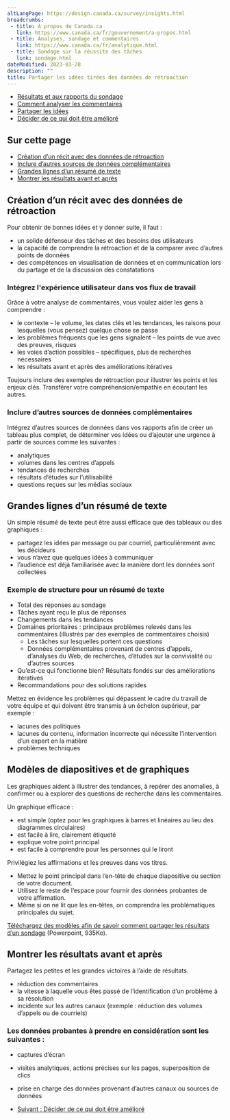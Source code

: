 ```yaml
---
altLangPage: https://design.canada.ca/survey/insights.html
breadcrumbs:
 - title: À propos de Canada.ca
   link: https://www.canada.ca/fr/gouvernement/a-propos.html
 - title: Analyses, sondage et commentaires
   link: https://www.canada.ca/fr/analytique.html
 - title: Sondage sur la réussite des tâches
   link: sondage.html
dateModified: 2023-03-28
description: ""
title: Partager les idées tirées des données de rétroaction
---
```


<div class="gc-stp-stp">
    <div class="row">
        <ul class="toc lst-spcd col-md-12">
            <li class="col-md-4 col-sm-6"><a class="list-group-item" href="acceder-resultats.html">Résultats et aux rapports du sondage</a></li>
            <li class="col-md-4 col-sm-6"><a class="list-group-item" href="commentaires.html">Comment analyser les commentaires</a></li>
            <li class="col-md-4 col-sm-6"><a class="list-group-item active" href="partager.html">Partager les idées</a></li>
            <li class="col-md-4 col-sm-6"><a class="list-group-item" href="decider.html">Décider de ce qui doit être amélioré</a></li>
        </ul>
    </div>
</div>

## Sur cette page

* [Création d’un récit avec des données de rétroaction](#création-dun-récit-avec-des-données-de-rétroaction)
* [Inclure d’autres sources de données complémentaires](#inclure-dautres-sources-de-données-complémentaires)
* [Grandes lignes d’un résumé de texte](#grandes-lignes-dun-résumé-de-texte)
* [Montrer les résultats avant et après](#montrer-les-résultats-avant-et-après)

## Création d’un récit avec des données de rétroaction

Pour obtenir de bonnes idées et y donner suite, il faut&nbsp;:

* un solide défenseur des tâches et des besoins des utilisateurs
* la capacité de comprendre la rétroaction et de la comparer avec d’autres points de données
* des compétences en visualisation de données et en communication lors du partage et de la discussion des constatations

### Intégrez l'expérience utilisateur dans vos flux de travail

Grâce à votre analyse de commentaires, vous voulez aider les gens à comprendre&nbsp;:

* le contexte – le volume, les dates clés et les tendances, les raisons pour lesquelles (vous pensez) quelque chose se passe
* les problèmes fréquents que les gens signalent – les points de vue avec des preuves, risques
* les voies d’action possibles – spécifiques, plus de recherches nécessaires
* les résultats avant et après des améliorations itératives

<span class="text-uppercase">Toujours</span> inclure des exemples de rétroaction pour illustrer les points et les enjeux clés. Transférer votre compréhension/empathie en écoutant les autres.

### Inclure d’autres sources de données complémentaires

Intégrez d’autres sources de données dans vos rapports afin de créer un tableau plus complet, de déterminer vos idées ou d’ajouter une urgence à partir de sources comme les suivantes&nbsp;:

* analytiques
* volumes dans les centres d’appels
* tendances de recherches
* résultats d’études sur l’utilisabilité
* questions reçues sur les médias sociaux

## Grandes lignes d’un résumé de texte

Un simple résumé de texte peut être aussi efficace que des tableaux ou des graphiques&nbsp;:

* partagez les idées par message ou par courriel, particulièrement avec les décideurs
* vous n’avez que quelques idées à communiquer
* l’audience est déjà familiarisée avec la manière dont les données sont collectées

### Exemple de structure pour un résumé de texte

* Total des réponses au sondage
* Tâches ayant reçu le plus de réponses
* Changements dans les tendances
* Domaines prioritaires&nbsp;: principaux problèmes relevés dans les commentaires (illustrés par des exemples de commentaires choisis)
  * Les tâches sur lesquelles portent ces questions
  * Données complémentaires provenant de centres d’appels, d’analyses du Web, de recherches, d’études sur la convivialité ou d’autres sources
* Qu’est-ce qui fonctionne bien? Résultats fondés sur des améliorations itératives
* Recommandations pour des solutions rapides

Mettez en évidence les problèmes qui dépassent le cadre du travail de votre équipe et qui doivent être transmis à un échelon supérieur, par exemple&nbsp;:

* lacunes des politiques
* lacunes du contenu, information incorrecte qui nécessite l’intervention d’un expert en la matière
* problèmes techniques

## Modèles de diapositives et de graphiques

Les graphiques aident à illustrer des tendances, à repérer des anomalies, à confirmer ou à explorer des questions de recherche dans les commentaires.

Un graphique efficace&nbsp;:

* est simple (optez pour les graphiques à barres et linéaires au lieu des diagrammes circulaires)
* est facile à lire, clairement étiqueté
* explique votre point principal
* est facile à comprendre pour les personnes qui le liront

Privilégiez les affirmations et les preuves dans vos titres.

* Mettez le point principal dans l’en-tête de chaque diapositive ou section de votre document.
* Utilisez le reste de l’espace pour fournir des données probantes de votre affirmation.
* Même si on ne lit que les en-têtes, on comprendra les problématiques principales du sujet.

[Téléchargez des modèles afin de savoir comment partager les résultats d’un sondage](images/modeles-donnees-sondage.pptx) (Powerpoint, 935Ko).

## Montrer les résultats avant et après

Partagez les petites et les grandes victoires à l’aide de résultats.

* réduction des commentaires
* la vitesse à laquelle vous êtes passé de l’identification d’un problème à sa résolution
* incidente sur les autres canaux (exemple&nbsp;: réduction des volumes d’appels ou de courriels)

### Les données probantes à prendre en considération sont les suivantes&nbsp;:

* captures d’écran
* visites analytiques, actions précises sur les pages, superposition de clics
* prise en charge des données provenant d’autres canaux ou sources de données

* [Suivant&nbsp;: Décider de ce qui doit être amélioré](decider.html)
  